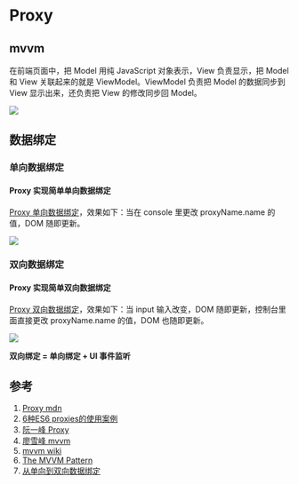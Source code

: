 # Proxy

## mvvm

在前端页面中，把 Model 用纯 JavaScript 对象表示，View 负责显示，把 Model 和 View 关联起来的就是 ViewModel。ViewModel 负责把 Model 的数据同步到 View 显示出来，还负责把 View 的修改同步回 Model。

![](https://ws4.sinaimg.cn/large/006tNbRwly1fxmq04lhv3j30ba07rmxf.jpg)

## 数据绑定

### 单向数据绑定

#### Proxy 实现简单单向数据绑定

[Proxy 单向数据绑定](./single.html)，效果如下：当在 console 里更改 proxyName.name 的值，DOM 随即更新。

![](https://ws3.sinaimg.cn/large/006tNbRwly1fxnwpxkji7g30ed0b9gnk.gif)


### 双向数据绑定

#### Proxy 实现简单双向数据绑定

[Proxy 双向数据绑定](./double.html)，效果如下：当 input 输入改变，DOM 随即更新，控制台里面直接更改 proxyName.name 的值，DOM 也随即更新。

![](https://ws2.sinaimg.cn/large/006tNbRwly1fxny4p0vbmg30jb066wjz.gif)

**双向绑定 = 单向绑定 + UI 事件监听**



## 参考
1. [Proxy mdn](https://developer.mozilla.org/zh-CN/docs/Web/JavaScript/Reference/Global_Objects/Proxy)
2. [6种ES6 proxies的使用案例](https://www.zcfy.cc/article/6-compelling-use-cases-for-es6-proxies-888.html6种ES6)
3. [阮一峰 Proxy](http://es6.ruanyifeng.com/#docs/proxy)
4. [廖雪峰 mvvm](https://www.liaoxuefeng.com/wiki/001434446689867b27157e896e74d51a89c25cc8b43bdb3000/001475449022563a6591e6373324d1abd93e0e3fa04397f000)
5. [mvvm wiki](https://zh.wikipedia.org/wiki/MVVM)
6. [The MVVM Pattern](https://docs.microsoft.com/en-us/previous-versions/msp-n-p/hh848246(v=pandp.10))
7. [从单向到双向数据绑定](https://juejin.im/post/5ad1dfdc6fb9a028ba1fe9b2)

